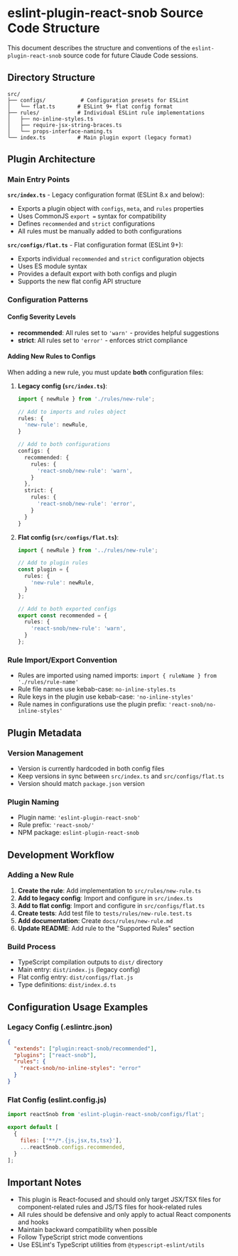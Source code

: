 # eslint-plugin-react-snob Source Code Structure

This document describes the structure and conventions of the `eslint-plugin-react-snob` source code for future Claude Code sessions.

## Directory Structure

```
src/
├── configs/           # Configuration presets for ESLint
│   └── flat.ts       # ESLint 9+ flat config format
├── rules/            # Individual ESLint rule implementations
│   ├── no-inline-styles.ts
│   ├── require-jsx-string-braces.ts
│   └── props-interface-naming.ts
└── index.ts          # Main plugin export (legacy format)
```

## Plugin Architecture

### Main Entry Points

**`src/index.ts`** - Legacy configuration format (ESLint 8.x and below):
- Exports a plugin object with `configs`, `meta`, and `rules` properties
- Uses CommonJS `export =` syntax for compatibility
- Defines `recommended` and `strict` configurations
- All rules must be manually added to both configurations

**`src/configs/flat.ts`** - Flat configuration format (ESLint 9+):
- Exports individual `recommended` and `strict` configuration objects
- Uses ES module syntax
- Provides a default export with both configs and plugin
- Supports the new flat config API structure

### Configuration Patterns

#### Config Severity Levels
- **recommended**: All rules set to `'warn'` - provides helpful suggestions
- **strict**: All rules set to `'error'` - enforces strict compliance

#### Adding New Rules to Configs
When adding a new rule, you must update **both** configuration files:

1. **Legacy config (`src/index.ts`)**:
   ```typescript
   import { newRule } from './rules/new-rule';
   
   // Add to imports and rules object
   rules: {
     'new-rule': newRule,
   }
   
   // Add to both configurations
   configs: {
     recommended: {
       rules: {
         'react-snob/new-rule': 'warn',
       }
     },
     strict: {
       rules: {
         'react-snob/new-rule': 'error',
       }
     }
   }
   ```

2. **Flat config (`src/configs/flat.ts`)**:
   ```typescript
   import { newRule } from '../rules/new-rule';
   
   // Add to plugin rules
   const plugin = {
     rules: {
       'new-rule': newRule,
     }
   };
   
   // Add to both exported configs
   export const recommended = {
     rules: {
       'react-snob/new-rule': 'warn',
     }
   };
   ```

### Rule Import/Export Convention

- Rules are imported using named imports: `import { ruleName } from './rules/rule-name'`
- Rule file names use kebab-case: `no-inline-styles.ts`
- Rule keys in the plugin use kebab-case: `'no-inline-styles'`
- Rule names in configurations use the plugin prefix: `'react-snob/no-inline-styles'`

## Plugin Metadata

### Version Management
- Version is currently hardcoded in both config files
- Keep versions in sync between `src/index.ts` and `src/configs/flat.ts`
- Version should match `package.json` version

### Plugin Naming
- Plugin name: `'eslint-plugin-react-snob'`
- Rule prefix: `'react-snob/'`
- NPM package: `eslint-plugin-react-snob`

## Development Workflow

### Adding a New Rule

1. **Create the rule**: Add implementation to `src/rules/new-rule.ts`
2. **Add to legacy config**: Import and configure in `src/index.ts`
3. **Add to flat config**: Import and configure in `src/configs/flat.ts`
4. **Create tests**: Add test file to `tests/rules/new-rule.test.ts`
5. **Add documentation**: Create `docs/rules/new-rule.md`
6. **Update README**: Add rule to the "Supported Rules" section

### Build Process
- TypeScript compilation outputs to `dist/` directory
- Main entry: `dist/index.js` (legacy config)
- Flat config entry: `dist/configs/flat.js`
- Type definitions: `dist/index.d.ts`

## Configuration Usage Examples

### Legacy Config (.eslintrc.json)
```json
{
  "extends": ["plugin:react-snob/recommended"],
  "plugins": ["react-snob"],
  "rules": {
    "react-snob/no-inline-styles": "error"
  }
}
```

### Flat Config (eslint.config.js)
```javascript
import reactSnob from 'eslint-plugin-react-snob/configs/flat';

export default [
  {
    files: ['**/*.{js,jsx,ts,tsx}'],
    ...reactSnob.configs.recommended,
  }
];
```

## Important Notes

- This plugin is React-focused and should only target JSX/TSX files for component-related rules and JS/TS files for hook-related rules
- All rules should be defensive and only apply to actual React components and hooks
- Maintain backward compatibility when possible
- Follow TypeScript strict mode conventions
- Use ESLint's TypeScript utilities from `@typescript-eslint/utils`